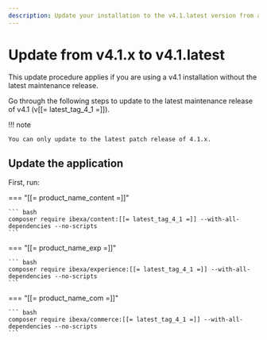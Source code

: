 ```yaml
---
description: Update your installation to the v4.1.latest version from an earlier v4.1.x version.
---
```


# Update from v4.1.x to v4.1.latest

This update procedure applies if you are using a v4.1 installation without the latest maintenance release.

Go through the following steps to update to the latest maintenance release of v4.1 (v[[= latest_tag_4_1 =]]).

!!! note

    You can only update to the latest patch release of 4.1.x.

## Update the application

First, run:

=== "[[= product_name_content =]]"

    ``` bash
    composer require ibexa/content:[[= latest_tag_4_1 =]] --with-all-dependencies --no-scripts
    ```

=== "[[= product_name_exp =]]"

    ``` bash
    composer require ibexa/experience:[[= latest_tag_4_1 =]] --with-all-dependencies --no-scripts
    ```

=== "[[= product_name_com =]]"

    ``` bash
    composer require ibexa/commerce:[[= latest_tag_4_1 =]] --with-all-dependencies --no-scripts
    ```
